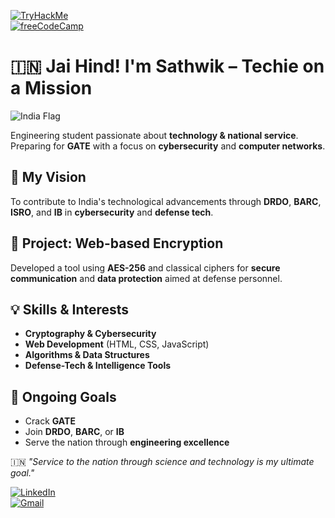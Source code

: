 
[![TryHackMe](https://tryhackme-badges.s3.amazonaws.com/sathwikbuddhe.png)](https://tryhackme.com/p/sathwikbuddhe)  
[![freeCodeCamp](https://img.shields.io/badge/freeCodeCamp-Responsive_Web_Design-brightgreen?logo=freecodecamp)](https://www.freecodecamp.org/certification/sathwik_buddhe/responsive-web-design)  

# 🇮🇳 Jai Hind! I'm Sathwik – Techie on a Mission

![India Flag](https://img.shields.io/badge/🇮🇳-India-0078D4?style=flat&logo=flag)

Engineering student passionate about **technology & national service**. Preparing for **GATE** with a focus on **cybersecurity** and **computer networks**.

## 🎯 My Vision  
To contribute to India's technological advancements through **DRDO**, **BARC**, **ISRO**, and **IB** in **cybersecurity** and **defense tech**.

## 🔐 Project: Web-based Encryption  
Developed a tool using **AES-256** and classical ciphers for **secure communication** and **data protection** aimed at defense personnel.

## 💡 Skills & Interests  
- **Cryptography & Cybersecurity**  
- **Web Development** (HTML, CSS, JavaScript)  
- **Algorithms & Data Structures**  
- **Defense-Tech & Intelligence Tools**

## 🚀 Ongoing Goals  
- Crack **GATE**  
- Join **DRDO**, **BARC**, or **IB**  
- Serve the nation through **engineering excellence**

🇮🇳 *"Service to the nation through science and technology is my ultimate goal."*

[![LinkedIn](https://img.shields.io/badge/LinkedIn-Connect-blue?logo=linkedin&logoColor=white)](https://www.linkedin.com/in/sathwikbuddhe/)  
[![Gmail](https://img.shields.io/badge/Email-varmasathwik7@gmail.com-red?logo=gmail&logoColor=white)](mailto:varmasathwik7@gmail.com)  
